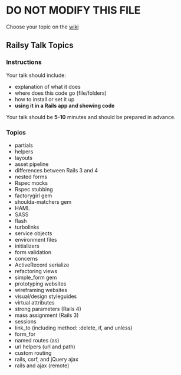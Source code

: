 # DO NOT MODIFY THIS FILE
Choose your topic on the [wiki](../../../wiki/railsy-talk-topics)

## Railsy Talk Topics

### Instructions

Your talk should include:
* explanation of what it does
* where does this code go (file/folders)
* how to install or set it up
* **using it in a Rails app and showing code**

Your talk should be **5-10** minutes and should be prepared in
advance.

### Topics

* partials
* helpers
* layouts
* asset pipeline
* differences between Rails 3 and 4
* nested forms
* Rspec mocks
* Rspec stubbing
* factorygirl gem
* shoulda-matchers gem
* HAML
* SASS
* flash
* turbolinks
* service objects
* environment files
* initializers
* form validation
* concerns
* ActiveRecord serialize
* refactoring views
* simple_form gem
* prototyping websites
* wireframing websites
* visual/design styleguides
* virtual attributes
* strong parameters (Rails 4)
* mass assignment (Rails 3)
* sessions
* link_to (including method: :delete, if, and unless)
* form_for
* named routes (as)
* url helpers (url and path)
* custom routing
* rails, csrf, and jQuery ajax
* rails and ajax (remote)



